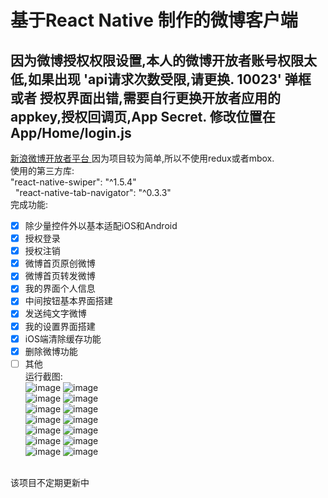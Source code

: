 # 基于React Native 制作的微博客户端 </br>
## 因为微博授权权限设置,本人的微博开放者账号权限太低,如果出现 'api请求次数受限,请更换. 10023' 弹框 或者 授权界面出错,需要自行更换开放者应用的appkey,授权回调页,App Secret. 修改位置在 App/Home/login.js</br>
[ 新浪微博开放者平台 ]( http://open.weibo.com/ ) 
因为项目较为简单,所以不使用redux或者mbox.</br>
使用的第三方库:</br>
    "react-native-swiper": "^1.5.4"  
    "react-native-tab-navigator": "^0.3.3"      </br>
完成功能: </br>
 - [x] 除少量控件外以基本适配iOS和Android<br/>
 - [x] 授权登录<br/>
 - [x] 授权注销<br/>
 - [x] 微博首页原创微博<br/>
 - [x] 微博首页转发微博<br/>
 - [x] 我的界面个人信息<br/>
 - [x] 中间按钮基本界面搭建<br/>
 - [x] 发送纯文字微博<br/>
 - [x] 我的设置界面搭建<br/>
 - [x] iOS端清除缓存功能<br/>
 - [x] 删除微博功能<br/>
 - [ ] 其他<br/>
运行截图: </br>
![image](https://github.com/pheromone/react_native_weibo/blob/master/projectPic/weibo1.png) 
![image](https://github.com/pheromone/react_native_weibo/blob/master/projectPic/weibo2.png) </br>
![image](https://github.com/pheromone/react_native_weibo/blob/master/projectPic/weibo3.png) 
![image](https://github.com/pheromone/react_native_weibo/blob/master/projectPic/weibo4.png) </br>
![image](https://github.com/pheromone/react_native_weibo/blob/master/projectPic/weibo5.png) 
![image](https://github.com/pheromone/react_native_weibo/blob/master/projectPic/weibo6.png) </br>
![image](https://github.com/pheromone/react_native_weibo/blob/master/projectPic/weibo7.png) 
![image](https://github.com/pheromone/react_native_weibo/blob/master/projectPic/weibo8.png) </br>
![image](https://github.com/pheromone/react_native_weibo/blob/master/projectPic/9.png) 
![image](https://github.com/pheromone/react_native_weibo/blob/master/projectPic/weibo10.png) </br>
![image](https://github.com/pheromone/react_native_weibo/blob/master/projectPic/weibo11.png)
![image](https://github.com/pheromone/react_native_weibo/blob/master/projectPic/12.png)</br>
![image](https://github.com/pheromone/react_native_weibo/blob/master/projectPic/weibo13.png)
![image](https://github.com/pheromone/react_native_weibo/blob/master/projectPic/weibo14.png)</br>
</br>
该项目不定期更新中
